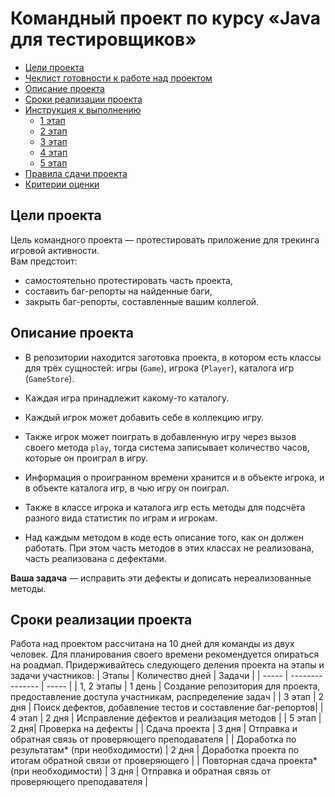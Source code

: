 # Командный проект по курсу «Java для тестировщиков»

* [Цели проекта](#цели-проекта)
* [Чеклист готовности к работе над проектом](#Чеклист-готовности-к-работе-над-проектом)
* [Описание проекта](#Описание-проекта)
* [Сроки реализации проекта](#Сроки-реализации-проекта)
* [Инструкция к выполнению](#Инструкция-к-выполнению)
    * [1 этап](#1-этап)
    * [2 этап](#2-этап)
    * [3 этап](#3-этап)
    * [4 этап](#4-этап)
    * [5 этап](#5-этап)
* [Правила сдачи проекта](#Правила-сдачи-проекта)
* [Критерии оценки](#критерии-оценки)


## Цели проекта

Цель командного проекта — протестировать приложение для трекинга игровой активности.  
Вам предстоит:
- самостоятельно протестировать часть проекта,
- составить баг-репорты на найденные баги,
- закрыть баг-репорты, составленные вашим коллегой.

## Описание проекта

- В репозитории находится заготовка проекта, в котором есть классы  для трёх сущностей: игры (`Game`), игрока (`Player`), каталога игр (`GameStore`).

- Каждая игра принадлежит какому-то каталогу.  

- Каждый игрок может добавить себе в коллекцию игру.

- Также игрок может поиграть в добавленную игру через вызов своего метода `play`, тогда система записывает количество часов, которые он проиграл в игру.

- Информация о проигранном времени хранится и в объекте игрока, и в объекте каталога игр, в чью игру он поиграл.

- Также в классе игрока и каталога игр есть методы для подсчёта разного вида статистик по играм и игрокам.

- Над каждым методом в коде есть описание того, как он должен работать. При этом часть методов в этих классах не реализована, часть реализована с дефектами.

**Ваша задача** — исправить эти дефекты и дописать нереализованные методы.

## Сроки реализации проекта

Работа над проектом рассчитана на 10 дней для команды из двух человек. Для планирования своего времени рекомендуется опираться на роадмап. Придерживайтесь следующего деления проекта на этапы и задачи участников:
| Этапы | Количество дней | Задачи |
| ----- | --------------- | ----- |
| 1, 2 этапы | 1 день | Создание репозитория для проекта, предоставление доступа участникам, распределение задач |
| 3 этап | 2 дня | Поиск дефектов, добавление тестов и составление баг-репортов|
| 4 этап | 2 дня | Исправление дефектов и реализация методов |
| 5 этап | 2 дня| Проверка на дефекты |
| Сдача проекта | 3 дня | Отправка и обратная связь от проверяющего преподавателя |
| Доработка по результатам* (при необходимости) | 2 дня | Доработка проекта по итогам обратной связи от проверяющего |
| Повторная сдача проекта* (при необходимости) | 3 дня | Отправка и обратная связь от проверяющего преподавателя |
